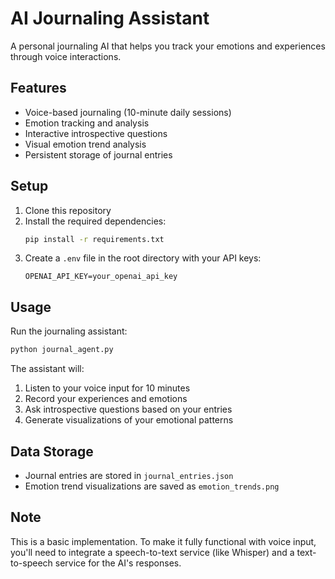 # AI Journaling Assistant

A personal journaling AI that helps you track your emotions and experiences through voice interactions.

## Features

- Voice-based journaling (10-minute daily sessions)
- Emotion tracking and analysis
- Interactive introspective questions
- Visual emotion trend analysis
- Persistent storage of journal entries

## Setup

1. Clone this repository
2. Install the required dependencies:
   ```bash
   pip install -r requirements.txt
   ```
3. Create a `.env` file in the root directory with your API keys:
   ```
   OPENAI_API_KEY=your_openai_api_key
   ```

## Usage

Run the journaling assistant:
```bash
python journal_agent.py
```

The assistant will:
1. Listen to your voice input for 10 minutes
2. Record your experiences and emotions
3. Ask introspective questions based on your entries
4. Generate visualizations of your emotional patterns

## Data Storage

- Journal entries are stored in `journal_entries.json`
- Emotion trend visualizations are saved as `emotion_trends.png`

## Note

This is a basic implementation. To make it fully functional with voice input, you'll need to integrate a speech-to-text service (like Whisper) and a text-to-speech service for the AI's responses. 
